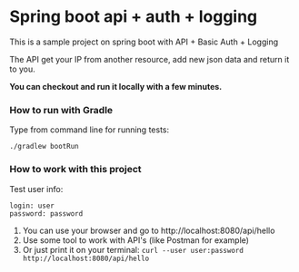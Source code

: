 Spring boot api + auth + logging
================================

This is a sample project on spring boot with API + Basic Auth + Logging

The API get your IP from another resource, add new json data and return it to you.

**You can checkout and run it locally with a few minutes.**

### How to run with Gradle

Type from command line for running tests:

```
./gradlew bootRun
```

### How to work with this project
Test user info:
```
login: user
password: password
```
1) You can use your browser and go to http://localhost:8080/api/hello
2) Use some tool to work with API's (like Postman for example)
3) Or just print it on your terminal: `curl --user user:password http://localhost:8080/api/hello`
